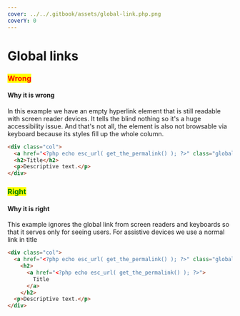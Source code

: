 ```yaml
---
cover: ../../.gitbook/assets/global-link.php.png
coverY: 0
---
```


# Global links

### <mark style="color:red;">**Wrong**</mark>

#### Why it is wrong

In this example we have an empty hyperlink element that is still readable with screen reader devices. It tells the blind nothing so it's a huge accessibility issue. And that's not all, the element is also not browsable via keyboard because its styles fill up the whole column.

```html
<div class="col">
  <a href="<?php echo esc_url( get_the_permalink() ); ?>" class="global-link"></a>
  <h2>Title</h2>
  <p>Descriptive text.</p>
</div>
```

### <mark style="color:green;">**Right**</mark>

#### Why it is right

This example ignores the global link from screen readers and keyboards so that it serves only for seeing users. For assistive devices we use a normal link in title

```html
<div class="col">
  <a href="<?php echo esc_url( get_the_permalink() ); ?>" class="global-link" aria-hidden="true" tabindex="-1"></a>
    <h2>
      <a href="<?php echo esc_url( get_the_permalink() ); ?>">
        Title
      </a>
    </h2>
  <p>Descriptive text.</p>
</div>
```
